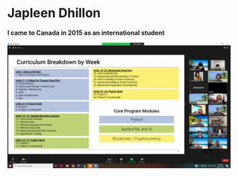 


# Japleen Dhillon
**I came to Canada in 2015 as an international student**

![Image](Fintech.png)


